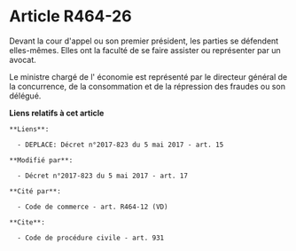 # Article R464-26

Devant la cour d'appel ou son premier président, les parties se défendent elles-mêmes. Elles ont la faculté de se faire
assister ou représenter par un avocat.

Le ministre chargé de l' économie est représenté par le directeur général de la concurrence, de la consommation et de la
répression des fraudes ou son délégué.

**Liens relatifs à cet article**

	**Liens**:

	  - DEPLACE: Décret n°2017-823 du 5 mai 2017 - art. 15

	**Modifié par**:

	  - Décret n°2017-823 du 5 mai 2017 - art. 17

	**Cité par**:

	  - Code de commerce - art. R464-12 (VD)

	**Cite**:

	  - Code de procédure civile - art. 931
